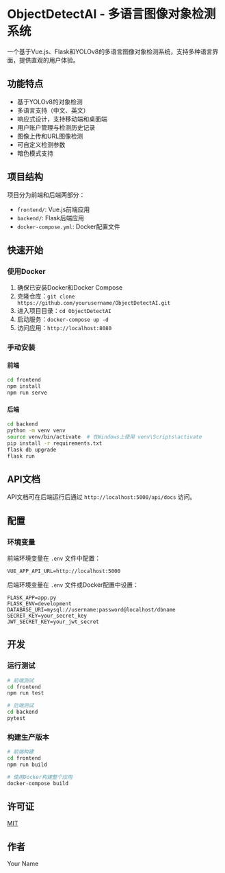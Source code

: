 # ObjectDetectAI - 多语言图像对象检测系统

一个基于Vue.js、Flask和YOLOv8的多语言图像对象检测系统，支持多种语言界面，提供直观的用户体验。

## 功能特点

- 基于YOLOv8的对象检测
- 多语言支持（中文、英文）
- 响应式设计，支持移动端和桌面端
- 用户账户管理与检测历史记录
- 图像上传和URL图像检测
- 可自定义检测参数
- 暗色模式支持

## 项目结构

项目分为前端和后端两部分：

- `frontend/`: Vue.js前端应用
- `backend/`: Flask后端应用
- `docker-compose.yml`: Docker配置文件

## 快速开始

### 使用Docker

1. 确保已安装Docker和Docker Compose
2. 克隆仓库：`git clone https://github.com/yourusername/ObjectDetectAI.git`
3. 进入项目目录：`cd ObjectDetectAI`
4. 启动服务：`docker-compose up -d`
5. 访问应用：`http://localhost:8080`

### 手动安装

#### 前端

```bash
cd frontend
npm install
npm run serve
```

#### 后端

```bash
cd backend
python -m venv venv
source venv/bin/activate  # 在Windows上使用 venv\Scripts\activate
pip install -r requirements.txt
flask db upgrade
flask run
```

## API文档

API文档可在后端运行后通过 `http://localhost:5000/api/docs` 访问。

## 配置

### 环境变量

前端环境变量在 `.env` 文件中配置：

```
VUE_APP_API_URL=http://localhost:5000
```

后端环境变量在 `.env` 文件或Docker配置中设置：

```
FLASK_APP=app.py
FLASK_ENV=development
DATABASE_URI=mysql://username:password@localhost/dbname
SECRET_KEY=your_secret_key
JWT_SECRET_KEY=your_jwt_secret
```

## 开发

### 运行测试

```bash
# 前端测试
cd frontend
npm run test

# 后端测试
cd backend
pytest
```

### 构建生产版本

```bash
# 前端构建
cd frontend
npm run build

# 使用Docker构建整个应用
docker-compose build
```

## 许可证

[MIT](LICENSE)

## 作者

Your Name 